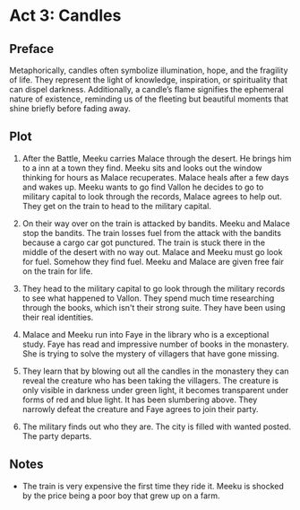 # Act 3: Candles

## Preface

Metaphorically, candles often symbolize illumination, hope, and the fragility of
life. They represent the light of knowledge, inspiration, or spirituality that
can dispel darkness. Additionally, a candle’s flame signifies the ephemeral
nature of existence, reminding us of the fleeting but beautiful moments that
shine briefly before fading away.

## Plot

1. After the Battle, Meeku carries Malace through the desert. He brings him to a
   inn at a town they find. Meeku sits and looks out the window thinking for
   hours as Malace recuperates. Malace heals after a few days and wakes up.
   Meeku wants to go find Vallon he decides to go to military capital to look
   through the records, Malace agrees to help out. They get on the train to head
   to the military capital.

2. On their way over on the train is attacked by bandits. Meeku and Malace stop
   the bandits. The train losses fuel from the attack with the bandits because a
   cargo car got punctured. The train is stuck there in the middle of the desert
   with no way out. Malace and Meeku must go look for fuel. Somehow they find
   fuel. Meeku and Malace are given free fair on the train for life.

3. They head to the military capital to go look through the military records to
   see what happened to Vallon. They spend much time researching through the
   books, which isn't their strong suite. They have been using their real
   identities.

4. Malace and Meeku run into Faye in the library who is a exceptional study.
   Faye has read and impressive number of books in the monastery. She is trying
   to solve the mystery of villagers that have gone missing.

5. They learn that by blowing out all the candles in the monastery they can
   reveal the creature who has been taking the villagers. The creature is only
   visible in darkness under green light, it becomes transparent under forms of
   red and blue light. It has been slumbering above. They narrowly defeat the
   creature and Faye agrees to join their party.

6. The military finds out who they are. The city is filled with wanted posted.
   The party departs.

## Notes

- The train is very expensive the first time they ride it. Meeku is shocked by
  the price being a poor boy that grew up on a farm.
